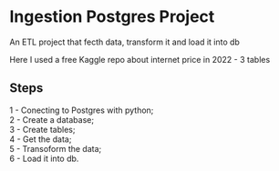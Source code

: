# Ingestion Postgres Project

An ETL project that fecth data, transform it and load it into db

Here I used a free Kaggle repo about internet price in 2022 - 3 tables

## Steps

1 - Conecting to Postgres with python;\
2 - Create a database;\
3 - Create tables;\
4 - Get the data;\
5 - Transoform the data;\
6 - Load it into db.

